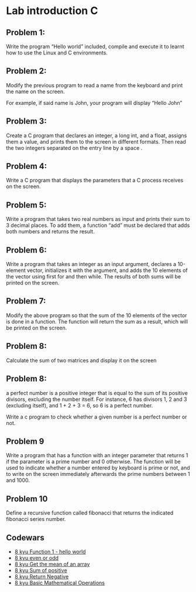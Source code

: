 # Lab introduction C

## Problem 1:

Write the program “Hello world” included, compile and execute it to learnt how to use the Linux and C environments.

## Problem 2:

Modify the previous program to read a name from the keyboard and print the name on the screen. 

For example, if said name is John, your program will display “Hello John”

## Problem 3:

Create a C program that declares an integer, a long int, and a float, assigns them a value, and prints them to the screen in different formats. 
Then read the two integers separated on the entry line by a space .

## Problem 4:

Write a C program that displays the parameters that a C process receives on the screen.

## Problem 5:

Write a program that takes two real numbers as input and prints their sum to 3 decimal places. 
To add them, a  function “add” must be declared that adds both numbers and returns the result.

## Problem 6:

Write a program that takes an integer as an input argument, declares a 10-element vector, initializes it with the argument, and adds the 10 elements of the vector using first for and then while. 
The results of both sums will be printed on the screen.

## Problem 7:

Modify the above program so that the sum of the 10 elements of the vector is done in a function.
The function will return the sum as a result, which will be printed on the screen.

## Problem 8:

Calculate the sum of two matrices and display it on the screen

## Problem 8:
a perfect number is a positive integer that is equal to the sum of its positive divisors, excluding the number itself. For instance, 6 has divisors 1, 2 and 3 (excluding itself), and 1 + 2 + 3 = 6, so 6 is a perfect number.

Write a c program to check whether a given number is a perfect number or not.

## Problem 9
Write a program that has a function with an integer parameter that returns 1 if the parameter is a prime number and 0 otherwise. The function will be used to indicate whether a number entered by keyboard is prime or not, and to write on the screen immediately afterwards the prime numbers between 1 and 1000.

## Problem 10

Define a recursive function called fibonacci that returns the indicated fibonacci series number.


## Codewars

- [8 kyu Function 1 - hello world](https://www.codewars.com/kata/function-1-hello-world/train/c)
- [8 kyu even or odd](https://www.codewars.com/kata/even-or-odd)
- [8 kyu Get the mean of an array](https://www.codewars.com/kata/563e320cee5dddcf77000158)
- [8 kyu Sum of positive](https://www.codewars.com/kata/5715eaedb436cf5606000381)
- [8 kyu Return Negative](https://www.codewars.com/kata/55685cd7ad70877c23000102)
- [8 kyu Basic Mathematical Operations](https://www.codewars.com/kata/57356c55867b9b7a60000bd7)
